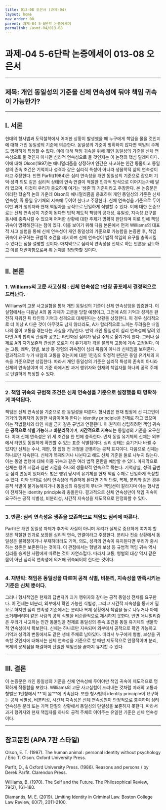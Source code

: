 ```yaml
---
title: 013-08 오은서 (과제-04)
layout: home
nav_order: 08
parent: 과제-04 5-6단락 논증에세이
permalink: /asmt-04/013-08
---
```


# 과제-04 5-6단락 논증에세이 013-08 오은서 

---

## 제목: 개인 동일성의 기준을 신체 연속성에 둬야 책임 귀속이 가능한가?

---

## I. 서론

현대의 형사법과 도덕철학에서 어떠한 상황이 발생했을 때 누구에게 책임을 물을 것인지에 대해 개인 동일성의 기준에 의존한다. 동일성의 기준이 명확하지 않다면 책임의 주체도 명확하게 특정할 수 없다. 이에 대해 책임 귀속을 위해 개인 동일성의 기준을 신체 연속성으로 둘 것인지 아니면 심리적 연속성으로 둘 것인지는 이 논쟁의 핵심 딜레마이다. 이에 대해 Olson(1997)는 애니멀리즘을 상정하며 인간은 사고하는 인간 동물이고 동일성의 존속 조건은 기억이나 성격과 같은 심리적 특성이 아니라 생물학적 삶의 연속성이라고 주장한다. 반면 Parfit(1984)은 심리 연속성을 개인 동일성의 기준으로 잡으며 기억·성격·의도 같은 심리적 상태의 연속·연결이 적절한 인과적 방식으로 이어지는가에 달려 있으며, 이것이 우리가 중요하게 여기는 ‘생존’의 기준이라고 주장한다. 본 논증문은 이러한 학술적 논의 가운데 Olson의 애니멀리즘을 옹호하여 개인 동일성의 기준은 신체 연속성, 즉 동일 유기체의 지속에 두어야 한다고 주장한다. 신체 연속성을 기준으로 두어야만 과거 행위자와 현재 책임자를 공적으로 단일하게 식별할 수 있다. 이에 대한 논증으로는 신체 연속성이 기준이 된다면 법적 제도적 책임의 공개성, 유일성, 지속성 요구를 동시에 충족시킬 수 있으며 어떠한 상황에 대한 주체가 명확히 판단되며 이로 인해 책임 귀속이 명확해진다는 점이 있다. 이를 보이기 위해 다음 본론에서 먼저 Williams의 대표적 사고 실험을 통해 신체 연속성이 개인 동일성의 기준으로 가능함을 논증한 후, 책임 귀속이 요구하는 규범적 조건을 제시하며 신체 연속성이 법적 책임의 요구를 충족시킬 수 있다는 점을 설명할 것이다. 마지막으로 심리적 연속성을 전제로 하는 반론을 검토하고 이를 재반박함으로써 위 논제를 정당화할 것이다.

---

## II. 본론

### 1. Williams의 고문 사고실험 : 신체 연속성은 **1인칭 공포**에서 결정적으로 드러난다.    

Williams의 고문 사고실험을 통해 개인 동일성의 기준이 신체 연속성임을 입증한다. 이 실험에서는 다음날 A의 몸 자체가 고문을 당할 예정이고, 그전에 A의 기억과 성격은 완전히 지워진 뒤 타인의 기억과 성격으로 대체된다는 상황을 상정한다. 이 경우 심리적으로 더 이상 A 다운 것이 아무것도 남지 않더라도, A가 합리적으로 느끼는 두려움은 내일 나의 몸이 고통을 겪는다는 사실을 겨냥한다. 만약 개인 동일성이 심리 연속성에 달려 있다면 A의 합리적 관심과 공포는 타인화된 심리가 담길 주체로 옮겨가야 한다. 그러나 실제로 A의 자기보존적 관심은 오로지 이 유기체가 겪을 물리적 고통에 계속 고정된다. 이는 고통, 쾌락, 형벌, 보상 등 경험의 귀속점이 심리 묶음이 아니라 신체임을 보여준다. 결과적으로 누가 내일의 고통을 겪는지에 대한 1인칭의 확정적 판단은 동일 유기체의 지속을 기준으로만 성립한다. 따라서 개인 동일성의 기준은 심리적 특성의 존속이 아니라 신체의 연속성이며 이 기준 하에서만 과거 행위자와 현재의 책임자를 하나의 공적 주체로 단일하게 특정할 수 있다.

---

### 2. 책임 귀속의 규범적 조건은 신체 연속성을 기준으로 설정했을 때 명확하게 파악된다.

책임은 신체 연속성을 기준으로 한 동일성을 따른다. 형사법은 현재 법정에 선 피고인이 과거의 행위자와 동일한 사람이어야 한다는 identity principle을 전제로 하고 있으며 이는 적법절차와 타인 처벌 금지 같은 규범과 연결된다. 이 원칙이 성립하려면 책임 귀속은 **공적으로 식별 가능**하고 **비분리적**이며, **시간적으로 지속**되는 동일성의 기준을 요구한다. 이때 신체 연속성은 위 세 조건을 한 번에 충족한다. 먼저 동일 유기체의 신체는 외부에서 타인도 동일하게 확인할 수 있는 표준 식별점이다. 심리 상태는 숨기거나 바뀔 수 있지만 신체는 수사, 재판, 형 집행 전 과정을 관통하는 공적 표지이다. 다음으로 신체는 하나로만 지속된다. 신체가 복제되거나 나뉜다고 해도 신체 기준을 둘로 나누지 않는다. 이는 동일 범행에 대해 이중 귀속과 같은 여러 법적 혼란을 예방할 수 있다. 마지막으로 신체는 행위 시점과 심판 시점을 하나의 생물학적 연속으로 묶는다. 기억상실, 성격 급변 등 심리 변동이 있더라도 법은 행위 당시의 유기체를 현재 책임 주체로 단일하게 특정할 수 있다. 이와 반대로 심리 연속성에 의존하게 된다면 기억 단절, 복제, 분리와 같은 경우 공적 식별이 불가능해지거나 동일성의 유일성이 무너져 책임선이 갈라지며 이는 형사법이 전제하는 identity principle과 충돌한다. 결과적으로 신체 연속성만이 책임 귀속이 요구하는 공적 식별성, 비분리성, 시간적 지속성을 제도적으로 안정화할 수 있다.

---

### 3. 반론: 심리 연속성은 생존을 보존하므로 책임도 심리에 따른다.

Parfit은 개인 동일성 자체가 추가적 사실이 아니며 우리가 실제로 중요하게 여겨야 할 것은 적절한 인과로 보장된 심리적 연속, 연결이라고 주장한다. 분리나 전송 상황에서 동일성은 불확정이거나 부재하더라도 기억, 의도, 성격의 연속이 유지된다면 우리가 중시하는 생존은 보존된다는 것이다. 이 관점에서는 형벌과 보상 등 규범적 책임 귀속 역시 심리를 승계한 사람에게 따르는 것이 자연스럽다. 따라서 고통, 형벌의 대상 역시 같은 몸이 아닌 심리적 연속성에 의거해 귀속되어야 한다는 것이다.

---

### 4. 재반박: 책임은 동일성을 따르며 공적 식별, 비분리, 지속성을 만족시키는 기준은 신체 뿐이다.

그러나 형사책임은 현재의 답변자가 과거 행위자와 같다는 공적 동일성 전제를 요구한다. 이 전제는 비분리, 외부에서 확인 가능한 식별성, 그리고 시간적 지속성을 동시에 필요로 하지만 심리 연속성 기준에서는 분리나 복제 상황에서 책임을 둘로 나누거나 아예 소거해버리며 같은 사람의 공적 식별을 비순환적으로 제시하지 못한다. 반면 애니멀리즘은 우리가 사고하는 인간 동물임을 전제로 동일성의 존속 조건을 동일 유기체의 생물학적 연속성에서 확보한다. 신체는 하나로만 지속되며 외부에서 공적으로 확인 가능하고 기억과 성격의 변동에서도 같은 생체 주체로 남아있다. 따라서 누구에게 형벌, 보상을 귀속할 것인지에 대해서는 신체 연속성을 기준으로 할 때만 제도적으로 안정적이며 분리, 복제의 문제점을 해결하며 단일한 책임선을 끝까지 유지할 수 있다.

---

## III. 결론 

이 논증문은 개인 동일성의 기준을 신체 연속성에 두어야만 책임 귀속이 제도적으로 명확하게 작동함을 보였다. Williams의 고문 사고실험이 드러내는 것처럼 미래의 고통과 형벌은 1인칭에서 **‘이 몸’**에 귀속된다. 또한 형사법의 identity principle이 요구하는 공적 식별성, 비분리성, 시간적 지속성은 신체 연속성만이 안정적으로 충족하며 심리 연속성은 분리 또는 기억 단절의 상황에서 동일성의 단일성을 보존하지 못한다. 따라서 과거 행위자와 현재 책임자를 하나의 공적 주체로 이어주는 유일한 기준은 신체 연속성이다.

---

## 참고문헌 (APA 7판 스타일)

Olson, E. T. (1997). The human animal : personal identity without psychology / Eric T. Olson. Oxford University Press.

Parfit, D., & Oxford University Press. (1986). Reasons and persons / by Derek Parfit. Clarendon Press.

Williams, B. (1970). The Self and the Future. The Philosophical Review, 79(2), 161–180.

Diamantis, M. E. (2019). Limiting Identity in Criminal Law. Boston College Law Review, 60(7), 2011-2100.